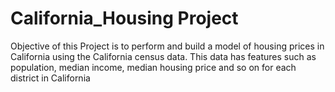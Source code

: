 # California_Housing Project
Objective of this Project is to perform and build a model of housing prices in California using the California census data. 
This data has features such as population, median income, median housing price and so on for each district in California
